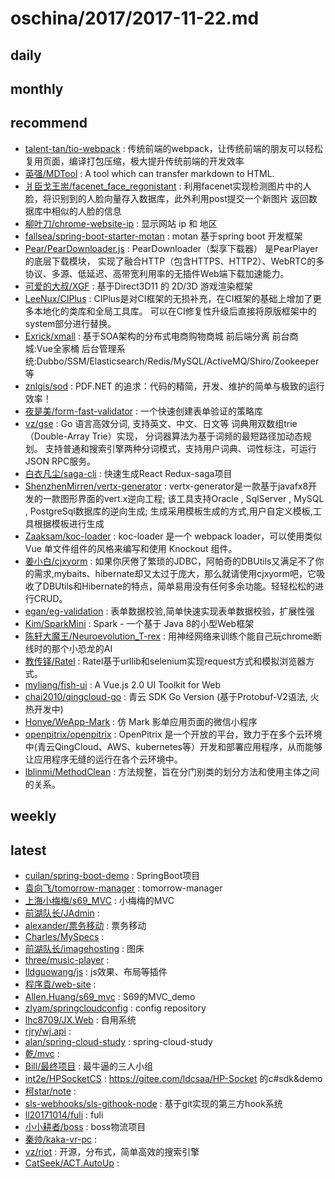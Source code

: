 # oschina/2017/2017-11-22.md



## daily



## monthly



## recommend

- [talent-tan/tio-webpack](http://git.oschina.net/tywo45/tio-webpack) : 传统前端的webpack，让传统前端的朋友可以轻松复用页面，编译打包压缩，极大提升传统前端的开发效率
- [英强/MDTool](http://git.oschina.net/cevin15/MDTool) : A tool which can transfer markdown to HTML.
- [爿臣戈王耑/facenet_face_regonistant](http://git.oschina.net/PanChenGeWang/facenet_face_regonistant) : 利用facenet实现检测图片中的人脸，将识别到的人脸向量存入数据库，此外利用post提交一个新图片 返回数据库中相似的人脸的信息
- [柳叶刀/chrome-website-ip](http://git.oschina.net/chromeplug/chrome-website-ip) : 显示网站 ip 和 地区
- [fallsea/spring-boot-starter-motan](http://git.oschina.net/fallsea/spring-boot-starter-motan) : motan 基于spring boot 开发框架
- [Pear/PearDownloader.js](http://git.oschina.net/PearInc/PearDownloader.js) : PearDownloader（梨享下载器） 是PearPlayer的底层下载模块， 实现了融合HTTP（包含HTTPS、HTTP2）、WebRTC的多协议、多源、低延迟、高带宽利用率的无插件Web端下载加速能力。
- [可爱的大叔/XGF](http://git.oschina.net/kadds/XGF) : 基于Direct3D11 的 2D/3D 游戏渲染框架
- [LeeNux/CIPlus](http://git.oschina.net/leenux/CIPlus) : CIPlus是对CI框架的无损补充，在CI框架的基础上增加了更多本地化的类库和全局工具库。 可以在CI修复性升级后直接将原版框架中的system部分进行替换。
- [Exrick/xmall](http://git.oschina.net/Exrick/xmall) : 基于SOA架构的分布式电商购物商城 前后端分离 前台商城:Vue全家桶 后台管理系统:Dubbo/SSM/Elasticsearch/Redis/MySQL/ActiveMQ/Shiro/Zookeeper等
- [znlgis/sod](http://git.oschina.net/znlgis/sod) : PDF.NET 的追求：代码的精简，开发、维护的简单与极致的运行效率！
- [夜是美/form-fast-validator](http://git.oschina.net/ntbl/form-fast-validator) : 一个快速创建表单验证的策略库
- [vz/gse](http://git.oschina.net/veni0/gse) : Go 语言高效分词, 支持英文、中文、日文等 词典用双数组trie（Double-Array Trie）实现， 分词器算法为基于词频的最短路径加动态规划。 支持普通和搜索引擎两种分词模式，支持用户词典、词性标注，可运行JSON RPC服务。
- [白衣凡尘/saga-cli](http://git.oschina.net/daoxiaozhang/saga-cli) : 快速生成React Redux-saga项目
- [ShenzhenMirren/vertx-generator](http://git.oschina.net/duhua/vertx-generator) : vertx-generator是一款基于javafx8开发的一款图形界面的vert.x逆向工程; 该工具支持Oracle , SqlServer , MySQL , PostgreSql数据库的逆向生成; 生成采用模板生成的方式,用户自定义模板,工具根据模板进行生成
- [Zaaksam/koc-loader](http://git.oschina.net/zaaksam/koc-loader) : koc-loader 是一个 webpack loader，可以使用类似 Vue 单文件组件的风格来编写和使用 Knockout 组件。
- [姜小白/cjxyorm](http://git.oschina.net/jfhb/CJXYORM) : 如果你厌倦了繁琐的JDBC，阿帕奇的DBUtils又满足不了你的需求,mybaits、hibernate却又太过于庞大，那么就请使用cjxyorm吧，它吸收了DBUtils和Hibernate的特点，简单易用没有任何多余功能。轻轻松松的进行CRUD。
- [egan/eg-validation](http://git.oschina.net/egzosn/eg-validation) : 表单数据校验,简单快速实现表单数据校验，扩展性强
- [Kim/SparkMini](http://git.oschina.net/liloo/SparkMini) : Spark - 一个基于 Java 8的小型Web框架
- [陈轩大魔王/Neuroevolution_T-rex](http://git.oschina.net/cxwithyxy/Neuroevolution_T-rex) : 用神经网络来训练个能自己玩chrome断线时的那个小恐龙的AI
- [教传铎/Ratel](http://git.oschina.net/jiaochuanduo/Ratel) : Ratel基于urllib和selenium实现request方式和模拟浏览器方式。
- [myliang/fish-ui](http://git.oschina.net/myliang/fish-ui) : A Vue.js 2.0 UI Toolkit for Web
- [chai2010/qingcloud-go](http://git.oschina.net/chai2010/qingcloud-go) : 青云 SDK Go Version (基于Protobuf-V2语法, 火热开发中)
- [Honye/WeApp-Mark](http://git.oschina.net/x1299906945/Mark) : 仿 Mark 影单应用页面的微信小程序
- [openpitrix/openpitrix](http://git.oschina.net/openpitrix/openpitrix) : OpenPitrix 是一个开放的平台，致力于在多个云环境中(青云QingCloud、AWS、kubernetes等）开发和部署应用程序，从而能够让应用程序无缝的运行在各个云环境中。
- [lblinmi/MethodClean](http://git.oschina.net/lblinmi/MethodClear) : 方法规整，旨在分门别类的划分方法和使用主体之间的关系。


## weekly



## latest

- [cuilan/spring-boot-demo](http://git.oschina.net/cuilan/spring-boot-demo) : SpringBoot项目
- [袁向飞/tomorrow-manager](http://git.oschina.net/yuanxf/tomorrow-manager) : tomorrow-manager
- [上海小梅梅/s69_MVC](http://git.oschina.net/ShangHaiXiaoMeiMei/s69_MVC) : 小梅梅的MVC
- [前湖队长/JAdmin](http://git.oschina.net/qianhuduizhang/j-admin) : 
- [alexander/票务移动](http://git.oschina.net/cheenyu/alex_wx) : 票务移动
- [Charles/MySpecs](http://git.oschina.net/charlesleo/MySpecs) : 
- [前湖队长/imagehosting](http://git.oschina.net/qianhuduizhang/imagehosting) : 图床
- [three/music-player](http://git.oschina.net/xtygah14three/music-player) : 
- [lldguowang/js](http://git.oschina.net/lldguowang/js) : js效果、布局等插件
- [程序袁/web-site](http://git.oschina.net/yuanhaitao/web-site) : 
- [Allen.Huang/s69_mvc](http://git.oschina.net/btchc/s69_mvc) : S69的MVC_demo
- [zlyam/springcloudconfig](http://git.oschina.net/zlyam/springcloudconfig) : config repository
- [lhc8709/JX.Web](http://git.oschina.net/lhc8709/JX.Web) : 自用系统
- [rjry/wj.api](http://git.oschina.net/rjry/wj.api) : 
- [alan/spring-cloud-study](http://git.oschina.net/alan_lw/spring-cloud-study) : spring-cloud-study
- [乾/mvc](http://git.oschina.net/liushiqian/mvc) : 
- [Bill/最终项目](http://git.oschina.net/bill27/Final) : 最牛逼的三人小组
- [int2e/HPSocketCS](http://git.oschina.net/int2e/HPSocketCS) : https://gitee.com/ldcsaa/HP-Socket 的c#sdk&demo
- [柯star/note](http://git.oschina.net/kexinxin/note) : 
- [sls-webhooks/sls-githook-node](http://git.oschina.net/sls-webhooks/sls-githook-node) : 基于git实现的第三方hook系统
- [ll20171014/fuli](http://git.oschina.net/ll20171014/fuli) : fuli
- [小小耕者/boss](http://git.oschina.net/XiaoXiaoGengZhe/boss) : boss物流项目
- [秦帅/kaka-vr-pc](http://git.oschina.net/audie_nt/kaka-vr-pc) : 
- [vz/riot](http://git.oschina.net/veni0/riot) : 开源，分布式，简单高效的搜索引擎
- [CatSeek/ACT.AutoUp](http://git.oschina.net/CatGo88/actup) : 